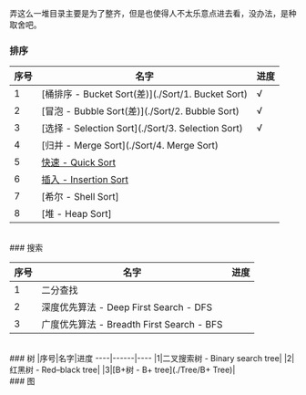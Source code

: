 弄这么一堆目录主要是为了整齐，但是也使得人不太乐意点进去看，没办法，是种取舍吧。
<br>
### 排序
|序号|名字|进度
----|------|----
|1|[桶排序 - Bucket Sort(差)](./Sort/1. Bucket Sort)| √ 
|2|[冒泡 - Bubble Sort(差)](./Sort/2. Bubble Sort)|√   
|3|[选择 - Selection Sort](./Sort/3. Selection Sort)|√  
|4|[归并 - Merge Sort](./Sort/4. Merge Sort) | 
|5|[快速 - Quick Sort](./Sort/5.InsertSort)|  
|6|[插入 - Insertion Sort](./Sort/6.InsertSort)|  
|7|[希尔 - Shell Sort]|  
|8|[堆 - Heap Sort]|  

<br>
### 搜索

|序号|名字|进度
----|------|----
|1|二分查找| 
|2|深度优先算法 - Deep First Search - DFS| 
|3|广度优先算法 - Breadth First Search - BFS| 



<br>
### 树  
|序号|名字|进度
----|------|----
|1|二叉搜索树 - Binary search tree| 
|2|红黑树 - Red–black tree| 
|3|[B+树 - B+ tree](./Tree/B+ Tree)| 


<br>
### 图

<br/>
<br/>































